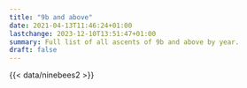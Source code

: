 ```yaml
---
title: "9b and above"
date: 2021-04-13T11:46:24+01:00
lastchange: 2023-12-10T13:51:47+01:00
summary: Full list of all ascents of 9b and above by year.
draft: false
---
```


{{< data/ninebees2 >}}